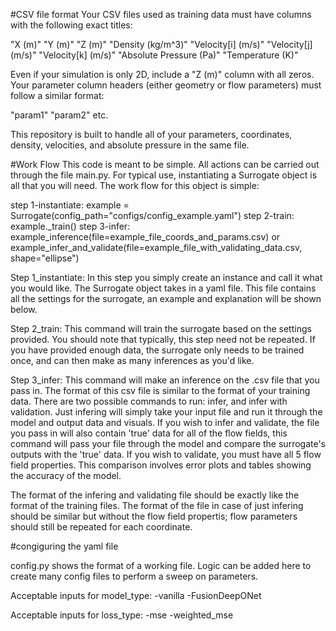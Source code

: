 #CSV file format
Your CSV files used as training data must have columns with the following exact titles:

"X (m)"
"Y (m)"
"Z (m)"
"Density (kg/m^3)"
"Velocity[i] (m/s)"
"Velocity[j] (m/s)"
"Velocity[k] (m/s)"
"Absolute Pressure (Pa)"
"Temperature (K)"

Even if your simulation is only 2D, include a "Z (m)" column with all zeros. Your parameter column headers (either geometry or flow parameters) must follow a similar format:

"param1"
"param2"
etc.

This repository is built to handle all of your parameters, coordinates, density, velocities, and absolute pressure in the same file.

#Work Flow
This code is meant to be simple. All actions can be carried out through the file main.py. For typical use, instantiating a Surrogate object is all that you will need. The work flow for this object is simple:

step 1-instantiate:
    example = Surrogate(config_path="configs/config_example.yaml")
step 2-train:
    example._train()
step 3-infer:
    example_inference(file=example_file_coords_and_params.csv)
    or
    example_infer_and_validate(file=example_file_with_validating_data.csv, shape="ellipse")

Step 1_instantiate: In this step you simply create an instance and call it what you would like. The Surrogate object takes in a yaml file. This file contains all the settings for the surrogate, an example and explanation will be shown below.

Step 2_train: This command will train the surrogate based on the settings provided. You should note that typically, this step need not be repeated. If you have provided enough data, the surrogate only needs to be trained once, and can then make as many inferences as you'd like.

Step 3_infer: This command will make an inference on the .csv file that you pass in. The format of this csv file is similar to the format of your training data. There are two possible commands to run: infer, and infer with validation. Just infering will simply take your input file and run it through the model and output data and visuals. If you wish to infer and validate, the file you pass in will also contain 'true' data for all of the flow fields, this command will pass your file through the model and compare the surrogate's outputs with the 'true' data. If you wish to validate, you must have all 5 flow field properties. This comparison involves error plots and tables showing the accuracy of the model.

The format of the infering and validating file should be exactly like the format of the training files. The format of the file in case of just infering should be similar but without the flow field propertis; flow parameters should still be repeated for each coordinate.


#congiguring the yaml file

config.py shows the format of a working file. Logic can be added here to create many config files to perform a sweep on parameters.

Acceptable inputs for model_type:
 -vanilla
 -FusionDeepONet

Acceptable inputs for loss_type:
 -mse
 -weighted_mse

